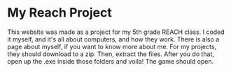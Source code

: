 # My Reach Project

This website was made as a project for my 5th grade REACH class. I coded it myself, and it's all about computers, and how they work. There is also a page about myself, if you want to know more about me. For my projects, they should download to a zip. Then, extract the files. After you do that, open up the .exe inside those folders and voila! The game should open.
